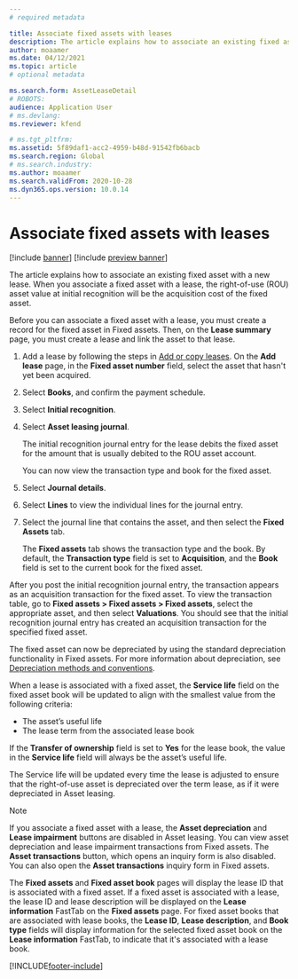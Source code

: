 ```yaml
---
# required metadata

title: Associate fixed assets with leases
description: The article explains how to associate an existing fixed asset with a new lease. 
author: moaamer
ms.date: 04/12/2021
ms.topic: article
# optional metadata

ms.search.form: AssetLeaseDetail
# ROBOTS: 
audience: Application User
# ms.devlang: 
ms.reviewer: kfend

# ms.tgt_pltfrm: 
ms.assetid: 5f89daf1-acc2-4959-b48d-91542fb6bacb
ms.search.region: Global
# ms.search.industry: 
ms.author: moaamer
ms.search.validFrom: 2020-10-28
ms.dyn365.ops.version: 10.0.14
---
```


# Associate fixed assets with leases

[!include [banner](../includes/banner.md)]
[!include [preview banner](../includes/preview-banner.md)]

The article explains how to associate an existing fixed asset with a new lease. When you associate a fixed asset with a lease, the right-of-use (ROU) asset value at initial recognition will be the acquisition cost of the fixed asset.

Before you can associate a fixed asset with a lease, you must create a record for the fixed asset in Fixed assets. Then, on the **Lease summary** page, you must create a lease and link the asset to that lease.

1. Add a lease by following the steps in [Add or copy leases](add-lease.md). On the **Add lease** page, in the **Fixed asset number** field, select the asset that hasn't yet been acquired.
2. Select **Books**, and confirm the payment schedule.
3. Select **Initial recognition**.
4. Select **Asset leasing journal**.

    The initial recognition journal entry for the lease debits the fixed asset for the amount that is usually debited to the ROU asset account.

    You can now view the transaction type and book for the fixed asset.

5. Select **Journal details**.
6. Select **Lines** to view the individual lines for the journal entry.
7. Select the journal line that contains the asset, and then select the **Fixed Assets** tab.

    The **Fixed assets** tab shows the transaction type and the book. By default, the **Transaction type** field is set to **Acquisition**, and the **Book** field is set to the current book for the fixed asset.

After you post the initial recognition journal entry, the transaction appears as an acquisition transaction for the fixed asset. To view the transaction table, go to **Fixed assets \> Fixed assets \> Fixed assets**, select the appropriate asset, and then select **Valuations**. You should see that the initial recognition journal entry has created an acquisition transaction for the specified fixed asset.

The fixed asset can now be depreciated by using the standard depreciation functionality in Fixed assets. For more information about depreciation, see [Depreciation methods and conventions](../fixed-assets/depreciation-methods-conventions.md).

When a lease is associated with a fixed asset, the **Service life** field on the fixed asset book will be updated to align with the smallest value from the following criteria: 

 - The asset’s useful life
 - The lease term from the associated lease book

If the **Transfer of ownership** field is set to **Yes** for the lease book, the value in the **Service life** field will always be the asset’s useful life. 
 
The Service life will be updated every time the lease is adjusted to ensure that the right-of-use asset is depreciated over the term lease, as if it were depreciated in Asset leasing.

> [!NOTE]
> If you associate a fixed asset with a lease, the **Asset depreciation** and **Lease impairment** buttons are disabled in Asset leasing. You can view asset depreciation and lease impairment transactions from Fixed assets. The **Asset transactions** button, which opens an inquiry form is also disabled. You can also open the **Asset transactions** inquiry form in Fixed assets.  

The **Fixed assets** and **Fixed asset book** pages will display the lease ID that is associated with a fixed asset. If a fixed asset is associated with a lease, the lease ID and lease description will be displayed on the **Lease information** FastTab on the **Fixed assets** page. For fixed asset books that are associated with lease books, the **Lease ID**, **Lease description**, and **Book type** fields will display information for the selected fixed asset book on the **Lease information** FastTab, to indicate that it's associated with a lease book.

[!INCLUDE[footer-include](../../includes/footer-banner.md)]
